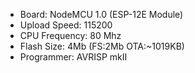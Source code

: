 - Board: NodeMCU 1.0 (ESP-12E Module)
- Upload Speed: 115200
- CPU Frequency: 80 Mhz
- Flash Size: 4Mb (FS:2Mb OTA:~1019KB)
- Programmer: AVRISP mkII
